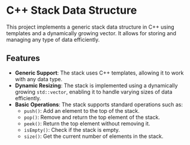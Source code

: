 # C++ Stack Data Structure

This project implements a generic stack data structure in C++ using templates and a dynamically growing vector. It allows for storing and managing any type of data efficiently.

## Features

- **Generic Support**: The stack uses C++ templates, allowing it to work with any data type.
- **Dynamic Resizing**: The stack is implemented using a dynamically growing `std::vector`, enabling it to handle varying sizes of data efficiently.
- **Basic Operations**: The stack supports standard operations such as:
  - `push()`: Add an element to the top of the stack.
  - `pop()`: Remove and return the top element of the stack.
  - `peek()`: Return the top element without removing it.
  - `isEmpty()`: Check if the stack is empty.
  - `size()`: Get the current number of elements in the stack.
